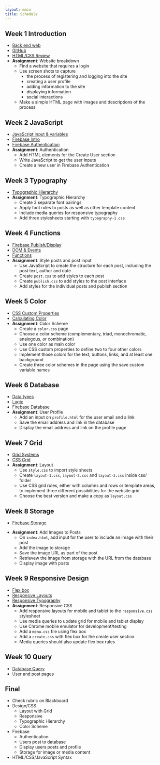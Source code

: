 ```yaml
---
layout: main
title: Schedule
---
```


## Week 1 **Introduction**
- [Back end web](notes/backend)
- [GitHub](notes/github/client)
- [HTML/CSS Review](notes/review)
- **Assignment**: Website breakdown
	- Find a website that requires a login
	- Use screen shots to capture 
		- the process of registering and logging into the site
		- creating a user profile
		- adding information to the site
		- displaying information
		- social interactions
	- Make a simple HTML page with images and descriptions of the process

## Week 2 **JavaScript**
- [JavaScript input & variables](notes/javascript/input/)
- [Firebase Intro](notes/firebase/intro)
- [Firebase Authentication](notes/firebase/auth)
- **Assignment**: Authentication
	- Add HTML elements for the Create User section
	- Write JavaScript to get the user inputs
	- Create a new user in Firebase Authentication

## Week 3 **Typography**
- [Typographic Hierarchy](notes/typography/)
- **Assignment**: Typographic Hierarchy
	- Create 3 separate font pairings
	- Apply font rules to posts as well as other template content
	- Include media queries for responsive typography
	- Add three stylesheets starting with `typography-1.css`

## Week 4 **Functions**
- [Firebase Publish/Display](notes/firebase/post)
- [DOM & Events](notes/javascript/events)
- [Functions](notes/javascript/functions/)
- **Assignment**: Style posts and post input
	- Use JavaScript to create the structure for each post, including the post text, author and date
	- Create `post.css` to add styles to each post
	- Create `publish.css` to add styles to the post interface
	- Add styles for the individual posts and publish section

## Week 5 **Color**
- [CSS Custom Properties](notes/color/custom)
- [Calculating Color](notes/color/calculating) <!-- figure out how to refactor this -->
- **Assignment**: Color Scheme
	- Create a `color.css` page
	- Choose a color scheme (complementary, triad, monochromatic, analogous, or combination)
	- Use one color as main color
	- Use CSS custom properties to define two to four other colors
	- Implement those colors for the text, buttons, links, and at least one background
	- Create three color schemes in the page using the save custom variable names

## Week 6 **Database**
- [Data types](notes/javascript/data_types)
- [Logic](notes/javascript/logic)
- [Firebase Database](notes/firebase/db)
- **Assignment**: User Profile
	- Add an input on `profile.html` for the user email and a link
	- Save the email address and link in the database
	- Display the email address and link on the profile page

## Week 7 **Grid**
- [Grid Systems](notes/grid/)
- [CSS Grid](notes/grid/css/)
- **Assignment**: Layout
	- Use `style.css` to import style sheets
	- Create `layout-1.css`, `layout-2.css` and `layout-3.css` inside css/ folder
	- Use CSS grid rules, either with columns and rows or template areas, to implement three different possibilities for the website grid
	- Choose the best version and make a copy as `layout.css`

## Week 8 **Storage**
- [Firebase Storage](notes/firebase/storage)
<!-- - [Interacting with posts](notes/firebase/likes) -->
- **Assignment**: Add Images to Posts
	- On `index.html`, add input for the user to include an image with their post
	- Add the image to storage
	- Save the image URL as part of the post
	- Retrievew the image from storage with the URL from the database
	- Display image with posts

## Week 9 **Responsive Design**
- [Flex box](notes/responsive/flex)
- [Responsive Layouts](notes/responsive/media)
- [Responsive Typography](notes/typography/responsive/)
- **Assignment**: Responsive CSS
	- Add responsive layouts for mobile and tablet to the `responsive.css` stylesheet
	- Use media queries to update grid for mobile and tablet display
	- Use Chrome mobile emulator for development/testing
	- Add a `menu.css` file using flex box
	- Add a `create.css` with flex box for the create user section
	- Media queries should also update flex box rules

## Week 10 **Query**
- [Database Query](notes/firebase/query)
- User and post pages

## Final 
- Check rubric on Blackboard
- Design/CSS
	- Layout with Grid
	- Responsive
	- Typographic Hierarchy
	- Color Scheme
- Firebase
	- Authentication
	- Users post to database
	- Display users posts and profile
	- Storage for image or media content
- HTML/CSS/JavaScript Syntax

<!-- 

users & likes

working on different parts of the site week by week
layout
input elements
posts styles
profile style
color
typography


query

## Week 6 **Web App Pitch**
- [Creating a pitch deck](notes/pitch/)
- [User interaction flow chart](notes/ui/)
- Begin work on Midterm

## Week 7 **Midterm Workshop**
- Pitch for web application
- Finished template design


week 14 - workshop
week 15 - workshop

search/query
- get text and then check for string
- add tags, then search tags

## Week 11 **JSON Data & API**
- [JSON](notes/javascript/json)


## Week 13 **Data**
- [Google Maps API](notes/javascript/google_maps/)

## Week 14 **Final**
	to do for app
	- all users page
	- all posts page
	- user routes page
	- post route page
	- search function?
	

	other topics
- debugging

2019 redo
- local server
	- Terminal - cd Desktop/mmp350 - python -m SimpleHTTPServer 8000
	- editor.p5js.org ?? - need to understand file stuff on computer
	- firefox?? 

urls
- mmp, bmcc, mm.p, 
- mmp.pizza 9.99 (69.99)
- mmp.ninja 9.99 (24.99)
- mmp.computer 19.99 (39.99)
- mmp.codes 9.99 (69.99)

edit pad
- http://scratchpad.io/ - live code editing - in class collaborations?
- https://firebase.googleblog.com/2013/04/announcing-firepad-our-open-source.html

- new stuff
	- github desktop client no terminal
	- fork html projects for assignments
	- no brackets
	

http://www.scholastic.com/samsungacademy/downloads/SS4_IP_TeacherGuide.pdf
https://piktochart.com/blog/startup-pitch-decks-what-you-can-learn/ // safari
https://slidebean.com/blog/startups/pitch-deck-examples
pitch
- intro/one liner
- audience
- problem
- solution
- mock up
- flow chart

firebase stuff
https://firebase.google.com/docs/database/web/lists-of-data#reading_and_writing_lists
https://firebase.googleblog.com/2014/04/best-practices-arrays-in-firebase.html
https://stackoverflow.com/questions/45527780/node-js-iterate-through-nested-firebase-json-tree
http://shiffman.net/a2z/firebase/

midterm/final options
pitch a backend site -> build the backend site
design wireframes -> use class example


http://350spring14.blogs.peopleio.net/category/assignment/
 -->